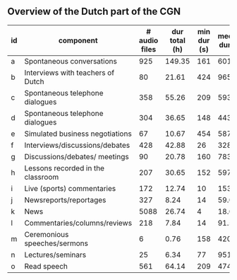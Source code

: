 
## Overview of the Dutch part of the CGN

id | component | # audio files | dur total (h) | min dur (s) | median dur (s) | max dur (s) | # speakers | min # spks | median # spks | max # spks
--- | --- | --- | --- | --- | --- | --- | --- | --- | --- | ---
a|Spontaneous conversations|925|149.35|161|601.0|1275|232|2|2.0|6
b|Interviews with teachers of Dutch|80|21.61|424|965.0|1261|81|1|2.0|3
c|Spontaneous telephone dialogues|358|55.26|209|593.0|599|360|2|3.0|3
d|Spontaneous telephone dialogues|304|36.65|148|443.0|904|177|2|2.0|3
e|Simulated business negotiations|67|10.67|454|587.0|615|31|2|2.0|3
f|Interviews/discussions/debates|428|42.88|26|328.5|1223|679|1|2.0|8
g|Discussions/debates/ meetings|90|20.78|160|783.5|1788|134|2|6.0|17
h|Lessons recorded in the classroom|207|30.65|152|597.0|650|396|2|5.0|12
i|Live (sports) commentaries|172|12.74|10|153.0|1083|67|1|1.0|3
j|Newsreports/reportages|327|8.24|14|59.0|621|348|1|1.0|6
k|News|5088|26.74|4|18.0|251|33|1|1.0|2
l|Commentaries/columns/reviews|218|7.84|14|91.5|760|206|1|1.0|6
m|Ceremonious speeches/sermons|6|0.76|158|420.5|867|4|1|1.0|2
n|Lectures/seminars|25|6.34|77|951.0|1746|25|1|1.0|2
o|Read speech|561|64.14|209|474.0|1506|325|1|1.0|2
